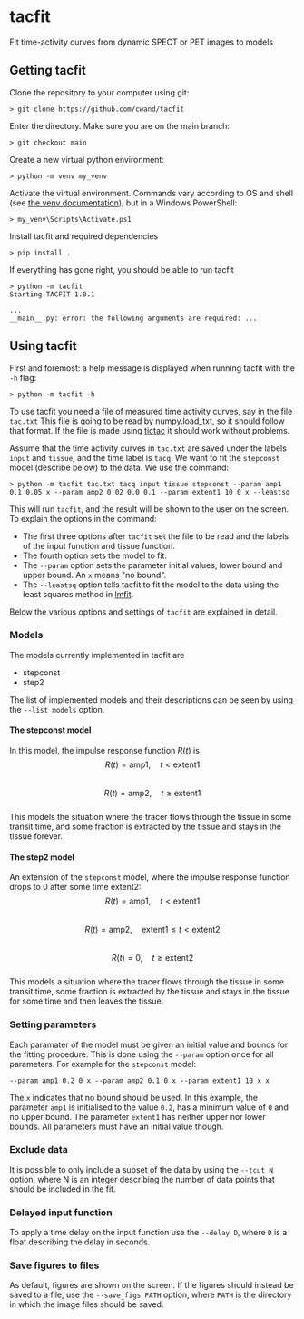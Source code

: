 # tacfit
Fit time-activity curves from dynamic SPECT or PET images to models

## Getting tacfit
Clone the repository to your computer using git:
```
> git clone https://github.com/cwand/tacfit
```

Enter the directory.
Make sure you are on the main branch:
```
> git checkout main
```

Create a new virtual python environment:
```
> python -m venv my_venv
```

Activate the virtual environment. Commands vary according to OS and shell (see [the venv documentation](https://docs.python.org/3/library/venv.html)), but in a Windows PowerShell:
```
> my_venv\Scripts\Activate.ps1
```

Install tacfit and required dependencies
```
> pip install .
```

If everything has gone right, you should be able to run tacfit
```
> python -m tacfit
Starting TACFIT 1.0.1

...
__main__.py: error: the following arguments are required: ...
```

## Using tacfit

First and foremost: a help message is displayed when running tacfit with the ```-h``` flag:
```
> python -m tacfit -h
```


To use tacfit you need a file of measured time activity curves, say in the file ```tac.txt```
This file is going to be read by numpy.load_txt, so it should follow that format.
If the file is made using [tictac](https://github.com/cwand/tictac) it should work without
problems.

Assume that the time activity curves in ```tac.txt``` are saved under the labels ```input``` and ```tissue```,
and the time label is ```tacq```. We want to fit the ```stepconst``` model (describe below) to the data.
We use the command:
```
> python -m tacfit tac.txt tacq input tissue stepconst --param amp1 0.1 0.05 x --param amp2 0.02 0.0 0.1 --param extent1 10 0 x --leastsq 
```
This will run ```tacfit```, and the result will be shown to the user on the screen.
To explain the options in the command:
* The first three options after ```tacfit``` set the file to be read and the labels of the input function and tissue function.
* The fourth option sets the model to fit.
* The ```--param``` option sets the parameter initial values, lower bound and upper bound. An ```x``` means "no bound".
* The ```--leastsq``` option tells tacfit to fit the model to the data using the least squares method in [lmfit](https://lmfit.github.io/lmfit-py).

Below the various options and settings of ```tacfit``` are explained in detail.


### Models
The models currently implemented in tacfit are
* stepconst
* step2

The list of implemented models and their descriptions can be seen by using the
```--list_models``` option.

#### The stepconst model
In this model, the impulse response function $R(t)$ is\
$$R(t) = \mathrm{amp1}, \quad t < \mathrm{extent1}$$\
$$R(t) = \mathrm{amp2}, \quad t \geq \mathrm{extent1}$$\
This models the situation where the tracer flows through the tissue in some transit time, and
some fraction is extracted by the tissue and stays in the tissue forever.

#### The step2 model
An extension of the ```stepconst``` model, where the impulse response function drops to 0 after some
time $\mathrm{extent2}$:\
$$R(t) = \mathrm{amp1}, \quad t < \mathrm{extent1}$$\
$$R(t) = \mathrm{amp2}, \quad \mathrm{extent1} \leq t < \mathrm{extent2}$$\
$$R(t) = 0, \quad t \geq \mathrm{extent2}$$\
This models a situation where the tracer flows through the tissue in some transit time,
some fraction is extracted by the tissue and stays in the tissue for some time
and then leaves the tissue.

### Setting parameters
Each paramater of the model must be given an initial value and bounds for the fitting procedure.
This is done using the ```--param``` option once for all parameters. For example for the ```stepconst``` model:
```
--param amp1 0.2 0 x --param amp2 0.1 0 x --param extent1 10 x x
```
The ```x``` indicates that no bound should be used. In this example, the parameter ```amp1``` is initialised
to the value ```0.2```, has a minimum value of ```0``` and no upper bound. The parameter ```extent1``` has neither upper nor lower bounds.
All parameters must have an initial value though.

### Exclude data
It is possible to only include a subset of the data by using the ```--tcut N``` option, where
N is an integer describing the number of data points that should be included in the fit.

### Delayed input function
To apply a time delay on the input function use the ```--delay D```, where ```D``` is a float
describing the delay in seconds.

### Save figures to files
As default, figures are shown on the screen. If the figures should instead be saved to a file, use the
```--save_figs PATH``` option, where ```PATH``` is the directory in which the image files should be saved.
